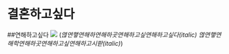 # 결혼하고싶다
##연해하고싶다
![](http://cfs15.tistory.com/image/161/tistory/2009/02/24/21/39/49a3ea934d631)
(*엲연햏연해하연해하곳연해하고싶연해하고싶다(italic)* _엲연햏연해학연해하곳연해하고싶연해하고시팓(italic)_)
